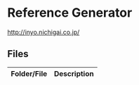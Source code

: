 # Reference Generator
http://inyo.nichigai.co.jp/

## Files

| Folder/File              | Description                                                           |
| ------------------------ | --------------------------------------------------------------------- |
